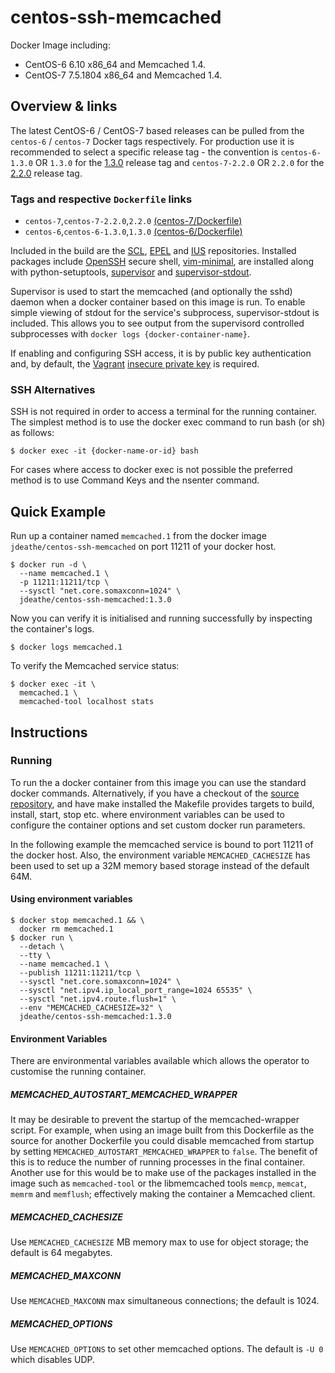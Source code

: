 centos-ssh-memcached
====================

Docker Image including:

- CentOS-6 6.10 x86_64 and Memcached 1.4.
- CentOS-7 7.5.1804 x86_64 and Memcached 1.4.

## Overview & links

The latest CentOS-6 / CentOS-7 based releases can be pulled from the `centos-6` / `centos-7` Docker tags respectively. For production use it is recommended to select a specific release tag - the convention is `centos-6-1.3.0` OR `1.3.0` for the [1.3.0](https://github.com/jdeathe/centos-ssh-memcached/tree/1.3.0) release tag and `centos-7-2.2.0` OR `2.2.0` for the [2.2.0](https://github.com/jdeathe/centos-ssh/tree/2.2.0) release tag.

### Tags and respective `Dockerfile` links

- `centos-7`,`centos-7-2.2.0`,`2.2.0` [(centos-7/Dockerfile)](https://github.com/jdeathe/centos-ssh-memcached/blob/centos-7/Dockerfile)
- `centos-6`,`centos-6-1.3.0`,`1.3.0` [(centos-6/Dockerfile)](https://github.com/jdeathe/centos-ssh-memcached/blob/centos-6/Dockerfile)

Included in the build are the [SCL](https://www.softwarecollections.org/), [EPEL](http://fedoraproject.org/wiki/EPEL) and [IUS](https://ius.io) repositories. Installed packages include [OpenSSH](http://www.openssh.com/portable.html) secure shell, [vim-minimal](http://www.vim.org/), are installed along with python-setuptools, [supervisor](http://supervisord.org/) and [supervisor-stdout](https://github.com/coderanger/supervisor-stdout).

Supervisor is used to start the memcached (and optionally the sshd) daemon when a docker container based on this image is run. To enable simple viewing of stdout for the service's subprocess, supervisor-stdout is included. This allows you to see output from the supervisord controlled subprocesses with `docker logs {docker-container-name}`.

If enabling and configuring SSH access, it is by public key authentication and, by default, the [Vagrant](http://www.vagrantup.com/) [insecure private key](https://github.com/mitchellh/vagrant/blob/master/keys/vagrant) is required.

### SSH Alternatives

SSH is not required in order to access a terminal for the running container. The simplest method is to use the docker exec command to run bash (or sh) as follows: 

```
$ docker exec -it {docker-name-or-id} bash
```

For cases where access to docker exec is not possible the preferred method is to use Command Keys and the nsenter command.

## Quick Example

Run up a container named `memcached.1` from the docker image `jdeathe/centos-ssh-memcached` on port 11211 of your docker host.

```
$ docker run -d \
  --name memcached.1 \
  -p 11211:11211/tcp \
  --sysctl "net.core.somaxconn=1024" \
  jdeathe/centos-ssh-memcached:1.3.0
```

Now you can verify it is initialised and running successfully by inspecting the container's logs.

```
$ docker logs memcached.1
```

To verify the Memcached service status:

```
$ docker exec -it \
  memcached.1 \
  memcached-tool localhost stats
```

## Instructions

### Running

To run the a docker container from this image you can use the standard docker commands. Alternatively, if you have a checkout of the [source repository](https://github.com/jdeathe/centos-ssh-memcached), and have make installed the Makefile provides targets to build, install, start, stop etc. where environment variables can be used to configure the container options and set custom docker run parameters.

In the following example the memcached service is bound to port 11211 of the docker host. Also, the environment variable `MEMCACHED_CACHESIZE` has been used to set up a 32M memory based storage instead of the default 64M.

#### Using environment variables

```
$ docker stop memcached.1 && \
  docker rm memcached.1
$ docker run \
  --detach \
  --tty \
  --name memcached.1 \
  --publish 11211:11211/tcp \
  --sysctl "net.core.somaxconn=1024" \
  --sysctl "net.ipv4.ip_local_port_range=1024 65535" \
  --sysctl "net.ipv4.route.flush=1" \
  --env "MEMCACHED_CACHESIZE=32" \
  jdeathe/centos-ssh-memcached:1.3.0
```

#### Environment Variables

There are environmental variables available which allows the operator to customise the running container.

##### MEMCACHED_AUTOSTART_MEMCACHED_WRAPPER

It may be desirable to prevent the startup of the memcached-wrapper script. For example, when using an image built from this Dockerfile as the source for another Dockerfile you could disable memcached from startup by setting `MEMCACHED_AUTOSTART_MEMCACHED_WRAPPER` to `false`. The benefit of this is to reduce the number of running processes in the final container. Another use for this would be to make use of the packages installed in the image such as `memcached-tool` or the libmemcached tools `memcp`, `memcat`, `memrm` and `memflush`; effectively making the container a Memcached client.

##### MEMCACHED_CACHESIZE

Use `MEMCACHED_CACHESIZE` MB memory max to use for object storage; the default is 64 megabytes. 

##### MEMCACHED_MAXCONN

Use `MEMCACHED_MAXCONN` max simultaneous connections; the default is 1024.

##### MEMCACHED_OPTIONS

Use `MEMCACHED_OPTIONS` to set other memcached options. The default is `-U 0` which disables UDP.